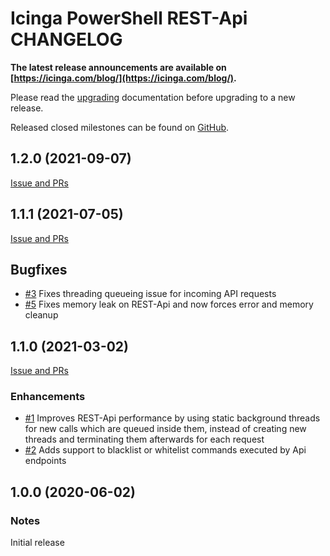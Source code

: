 # Icinga PowerShell REST-Api CHANGELOG

**The latest release announcements are available on [https://icinga.com/blog/](https://icinga.com/blog/).**

Please read the [upgrading](https://icinga.com/docs/windows/latest/restapi/doc/30-Upgrading-REST-Api)
documentation before upgrading to a new release.

Released closed milestones can be found on [GitHub](https://github.com/Icinga/icinga-powershell-restapi/milestones?state=closed).

## 1.2.0 (2021-09-07)

[Issue and PRs](https://github.com/Icinga/icinga-powershell-restapi/milestone/2?closed=1)

## 1.1.1 (2021-07-05)

[Issue and PRs](https://github.com/Icinga/icinga-powershell-restapi/milestone/3?closed=1)

## Bugfixes

* [#3](https://github.com/Icinga/icinga-powershell-restapi/issues/3) Fixes threading queueing issue for incoming API requests
* [#5](https://github.com/Icinga/icinga-powershell-restapi/pull/5) Fixes memory leak on REST-Api and now forces error and memory cleanup

## 1.1.0 (2021-03-02)

[Issue and PRs](https://github.com/Icinga/icinga-powershell-restapi/milestone/1?closed=1)

### Enhancements

* [#1](https://github.com/Icinga/icinga-powershell-restapi/pull/1) Improves REST-Api performance by using static background threads for new calls which are queued inside them, instead of creating new threads and terminating them afterwards for each request
* [#2](https://github.com/Icinga/icinga-powershell-restapi/pull/2) Adds support to blacklist or whitelist commands executed by Api endpoints


## 1.0.0 (2020-06-02)

### Notes

Initial release
